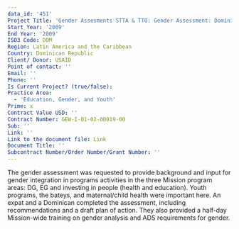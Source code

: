 ```yaml
---
data_id: '451'
Project Title: 'Gender Assesments STTA & TTO: Gender Assessment: Dominican Republic (TDY 75)'
Start Year: '2009'
End Year: '2009'
ISO3 Code: DOM
Region: Latin America and the Caribbean
Country: Dominican Republic
Client/ Donor: USAID
Point of contact: ''
Email: ''
Phone: ''
Is Current Project? (true/false): 
Practice Area:
  - 'Education, Gender, and Youth'
Prime: x
Contract Value USD: ''
Contract Number: GEW-I-01-02-00019-00
Sub: ''
Link: ''
Link to the document file: Link
Document Title: ''
Subcontract Number/Order Number/Grant Number: ''
---
```


The gender assessment was requested to provide background and input for gender integration in programs activities in the three Mission program areas: DG, EG and investing in people (health and education). Youth programs, the bateys, and maternal/child health were important here. An expat and a Dominican completed the assessment, including recommendations and a draft plan of action. They also provided a half-day Mission-wide training on gender analysis and ADS requirements for gender.